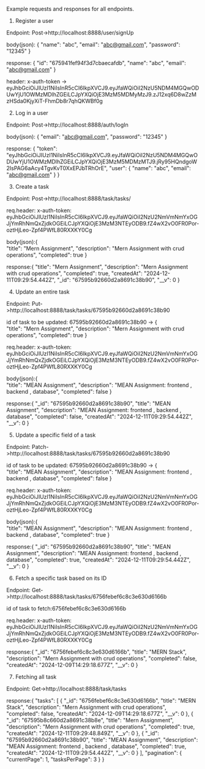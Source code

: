 Example requests and responses for all endpoints.
1. Register a user

Endpoint: Post->http://localhost:8888/user/signUp

body(json): {
    "name": "abc",
    "email": "abc@gmail.com",
    "password": "12345"
}

response: {
    "id": "675941fef94f3d7cbaecafdb",
    "name": "abc",
    "email": "abc@gmail.com"
}

header: x-auth-token -> eyJhbGciOiJIUzI1NiIsInR5cCI6IkpXVCJ9.eyJfaWQiOiI2NzU5NDM4MGQwODUwYjU1OWMzMDlhZGEiLCJpYXQiOjE3MzM5MDMyMzJ9.zJ12xq6D8wZzMzHSda0KjyXiT-FhmDb8r7qhQKWBf0g

2. Log in a user

Endpoint: Post->http://localhost:8888/auth/logIn

body(json): {
    "email": "abc@gmail.com",
    "password": "12345"
}

response: {
    "token": "eyJhbGciOiJIUzI1NiIsInR5cCI6IkpXVCJ9.eyJfaWQiOiI2NzU5NDM4MGQwODUwYjU1OWMzMDlhZGEiLCJpYXQiOjE3MzM5MDMzMTJ9.jRy95HQndgoW2IsPAG6aAcy4TgvKvT0XxEPJbTRhOrE",
    "user": {
        "name": "abc",
        "email": "abc@gmail.com"
    }
}

3. Create a task

Endpoint:  Post->http://localhost:8888/task/tasks/

req.header: x-auth-token: eyJhbGciOiJIUzI1NiIsInR5cCI6IkpXVCJ9.eyJfaWQiOiI2NzU2NmVmNmYxOGJjYmRhNmQxZjdkOGEiLCJpYXQiOjE3MzM3NTEyODB9.fZ4wX2vO0FR0Por-oztHjLeo-Zpf4PWfL80RXXKY0Cg

body(json):{       
    "title": "Mern Assignment",
    "description": "Mern Assignment with crud operations",
    "completed": true
}

response:{
    "title": "Mern Assignment",
    "description": "Mern Assignment with crud operations",
    "completed": true,
    "createdAt": "2024-12-11T09:29:54.442Z",
    "_id": "67595b92660d2a8691c38b90",
    "__v": 0
}

4. Update an entire task

Endpoint:  Put->http://localhost:8888/task/tasks/67595b92660d2a8691c38b90

id of task to be updated: 67595b92660d2a8691c38b90 -> {       
    "title": "Mern Assignment",
    "description": "Mern Assignment with crud operations",
    "completed": true
}

req.header: x-auth-token: eyJhbGciOiJIUzI1NiIsInR5cCI6IkpXVCJ9.eyJfaWQiOiI2NzU2NmVmNmYxOGJjYmRhNmQxZjdkOGEiLCJpYXQiOjE3MzM3NTEyODB9.fZ4wX2vO0FR0Por-oztHjLeo-Zpf4PWfL80RXXKY0Cg

body(json):{       
    "title": "MEAN Assignment",
    "description": "MEAN Assignment: frontend , backend , database",
    "completed": false
}

response:{
    "_id": "67595b92660d2a8691c38b90",
    "title": "MEAN Assignment",
    "description": "MEAN Assignment: frontend , backend , database",
    "completed": false,
    "createdAt": "2024-12-11T09:29:54.442Z",
    "__v": 0
}

5. Update a specific field of a task

Endpoint:  Patch->http://localhost:8888/task/tasks/67595b92660d2a8691c38b90

id of task to be updated: 67595b92660d2a8691c38b90 -> {       
    "title": "MEAN Assignment",
    "description": "MEAN Assignment: frontend , backend , database",
    "completed": false
}


req.header: x-auth-token: eyJhbGciOiJIUzI1NiIsInR5cCI6IkpXVCJ9.eyJfaWQiOiI2NzU2NmVmNmYxOGJjYmRhNmQxZjdkOGEiLCJpYXQiOjE3MzM3NTEyODB9.fZ4wX2vO0FR0Por-oztHjLeo-Zpf4PWfL80RXXKY0Cg

body(json):{       
    "title": "MEAN Assignment",
    "description": "MEAN Assignment: frontend , backend , database",
    "completed": true
}


response:{
    "_id": "67595b92660d2a8691c38b90",
    "title": "MEAN Assignment",
    "description": "MEAN Assignment: frontend , backend , database",
    "completed": true,
    "createdAt": "2024-12-11T09:29:54.442Z",
    "__v": 0
}

6. Fetch a specific task based on its ID

Endpoint: Get->http://localhost:8888/task/tasks/6756febef6c8c3e630d6166b

id of task to fetch:6756febef6c8c3e630d6166b

req.header: x-auth-token: eyJhbGciOiJIUzI1NiIsInR5cCI6IkpXVCJ9.eyJfaWQiOiI2NzU2NmVmNmYxOGJjYmRhNmQxZjdkOGEiLCJpYXQiOjE3MzM3NTEyODB9.fZ4wX2vO0FR0Por-oztHjLeo-Zpf4PWfL80RXXKY0Cg

response:{
    "_id": "6756febef6c8c3e630d6166b",
    "title": "MERN Stack",
    "description": "Mern Assignment with crud operations",
    "completed": false,
    "createdAt": "2024-12-09T14:29:18.677Z",
    "__v": 0
}

7. Fetching all task

Endpoint: Get->http://localhost:8888/task/tasks

response:{
    "tasks": [
        {
            "_id": "6756febef6c8c3e630d6166b",
            "title": "MERN Stack",
            "description": "Mern Assignment with crud operations",
            "completed": false,
            "createdAt": "2024-12-09T14:29:18.677Z",
            "__v": 0
        },
        {
            "_id": "67595b8c660d2a8691c38b8e",
            "title": "Mern Assignment",
            "description": "Mern Assignment with crud operations",
            "completed": true,
            "createdAt": "2024-12-11T09:29:48.849Z",
            "__v": 0
        },
        {
            "_id": "67595b92660d2a8691c38b90",
            "title": "MEAN Assignment",
            "description": "MEAN Assignment: frontend , backend , database",
            "completed": true,
            "createdAt": "2024-12-11T09:29:54.442Z",
            "__v": 0
        }
    ],
    "pagination": {
        "currentPage": 1,
        "tasksPerPage": 3
    }
}